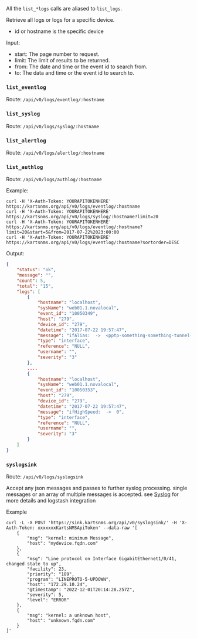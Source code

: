 All the `list_*logs` calls are aliased to `list_logs`.

Retrieve all logs or logs for a specific device.

- id or hostname is the specific device

Input:

- start: The page number to request.
- limit: The limit of results to be returned.
- from: The date and time or the event id to search from.
- to: The data and time or the event id to search to.

### `list_eventlog`

Route: `/api/v0/logs/eventlog/:hostname`

### `list_syslog`

Route: `/api/v0/logs/syslog/:hostname`

### `list_alertlog`

Route: `/api/v0/logs/alertlog/:hostname`

### `list_authlog`

Route: `/api/v0/logs/authlog/:hostname`

Example:

```curl
curl -H 'X-Auth-Token: YOURAPITOKENHERE' https://kartsnms.org/api/v0/logs/eventlog/:hostname
curl -H 'X-Auth-Token: YOURAPITOKENHERE' https://kartsnms.org/api/v0/logs/syslog/:hostname?limit=20
curl -H 'X-Auth-Token: YOURAPITOKENHERE' https://kartsnms.org/api/v0/logs/eventlog/:hostname?limit=20&start=5&from=2017-07-22%2023:00:00
curl -H 'X-Auth-Token: YOURAPITOKENHERE' https://kartsnms.org/api/v0/logs/eventlog/:hostname?sortorder=DESC
```

Output:

```json
{
    "status": "ok",
    "message": "",
    "count": 5,
    "total": "15",
    "logs": [
        {
            "hostname": "localhost",
            "sysName": "web01.1.novalocal",
            "event_id": "10050349",
            "host": "279",
            "device_id": "279",
            "datetime": "2017-07-22 19:57:47",
            "message": "ifAlias:  ->  <pptp-something-something-tunnel-something>",
            "type": "interface",
            "reference": "NULL",
            "username": "",
            "severity": "3"
        },
        ....
        {
            "hostname": "localhost",
            "sysName": "web01.1.novalocal",
            "event_id": "10050353",
            "host": "279",
            "device_id": "279",
            "datetime": "2017-07-22 19:57:47",
            "message": "ifHighSpeed:  ->  0",
            "type": "interface",
            "reference": "NULL",
            "username": "",
            "severity": "3"
        }
    ]
}
```

### `syslogsink`

Route: `/api/v0/logs/syslogsink`

Accept any json messages and passes to further syslog processing. single messages or an array of multiple messages is accepted. see [Syslog](../Extensions/Syslog.md) for more details and logstash integration


Example
```
curl -L -X POST 'https://sink.kartsnms.org/api/v0/syslogsink/' -H 'X-Auth-Token: xxxxxxxKartsNMSApiToken' --data-raw '[   
    {
        "msg": "kernel: minimum Message",
        "host": "mydevice.fqdn.com"
    },
    {
        "msg": "Line protocol on Interface GigabitEthernet1/0/41, changed state to up",
        "facility": 23,
        "priority": "189",
        "program": "LINEPROTO-5-UPDOWN",
        "host": "172.29.10.24",
        "@timestamp": "2022-12-01T20:14:28.257Z",
        "severity": 5,
        "level": "ERROR"
    },
    {
        "msg": "kernel: a unknown host",
        "host": "unknown.fqdn.com"
    }
]'
```